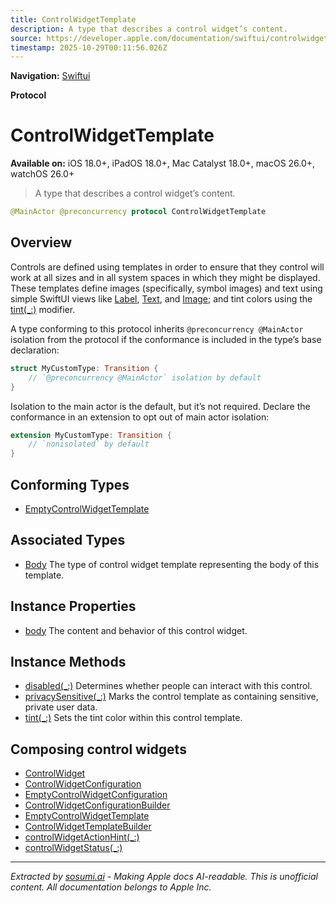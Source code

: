 ```yaml
---
title: ControlWidgetTemplate
description: A type that describes a control widget’s content.
source: https://developer.apple.com/documentation/swiftui/controlwidgettemplate
timestamp: 2025-10-29T00:11:56.026Z
---
```


**Navigation:** [Swiftui](/documentation/swiftui)

**Protocol**

# ControlWidgetTemplate

**Available on:** iOS 18.0+, iPadOS 18.0+, Mac Catalyst 18.0+, macOS 26.0+, watchOS 26.0+

> A type that describes a control widget’s content.

```swift
@MainActor @preconcurrency protocol ControlWidgetTemplate
```

## Overview

Controls are defined using templates in order to ensure that they control will work at all sizes and in all system spaces in which they might be displayed. These templates define images (specifically, symbol images) and text using simple SwiftUI views like [Label](/documentation/swiftui/label), [Text](/documentation/swiftui/text), and [Image](/documentation/swiftui/image); and tint colors using the [tint(_:)](/documentation/swiftui/controlwidgettemplate/tint(_:)) modifier.

A type conforming to this protocol inherits `@preconcurrency @MainActor` isolation from the protocol if the conformance is included in the type’s base declaration:

```swift
struct MyCustomType: Transition {
    // `@preconcurrency @MainActor` isolation by default
}
```

Isolation to the main actor is the default, but it’s not required. Declare the conformance in an extension to opt out of main actor isolation:

```swift
extension MyCustomType: Transition {
    // `nonisolated` by default
}
```

## Conforming Types

- [EmptyControlWidgetTemplate](/documentation/swiftui/emptycontrolwidgettemplate)

## Associated Types

- [Body](/documentation/swiftui/controlwidgettemplate/body-swift.associatedtype) The type of control widget template representing the body of this template.

## Instance Properties

- [body](/documentation/swiftui/controlwidgettemplate/body-swift.property) The content and behavior of this control widget.

## Instance Methods

- [disabled(_:)](/documentation/swiftui/controlwidgettemplate/disabled(_:)) Determines whether people can interact with this control.
- [privacySensitive(_:)](/documentation/swiftui/controlwidgettemplate/privacysensitive(_:)) Marks the control template as containing sensitive, private user data.
- [tint(_:)](/documentation/swiftui/controlwidgettemplate/tint(_:)) Sets the tint color within this control template.

## Composing control widgets

- [ControlWidget](/documentation/swiftui/controlwidget)
- [ControlWidgetConfiguration](/documentation/swiftui/controlwidgetconfiguration)
- [EmptyControlWidgetConfiguration](/documentation/swiftui/emptycontrolwidgetconfiguration)
- [ControlWidgetConfigurationBuilder](/documentation/swiftui/controlwidgetconfigurationbuilder)
- [EmptyControlWidgetTemplate](/documentation/swiftui/emptycontrolwidgettemplate)
- [ControlWidgetTemplateBuilder](/documentation/swiftui/controlwidgettemplatebuilder)
- [controlWidgetActionHint(_:)](/documentation/swiftui/view/controlwidgetactionhint(_:))
- [controlWidgetStatus(_:)](/documentation/swiftui/view/controlwidgetstatus(_:))

---

*Extracted by [sosumi.ai](https://sosumi.ai) - Making Apple docs AI-readable.*
*This is unofficial content. All documentation belongs to Apple Inc.*
